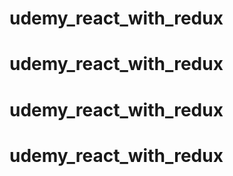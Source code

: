 # udemy_react_with_redux
# udemy_react_with_redux
# udemy_react_with_redux
# udemy_react_with_redux
